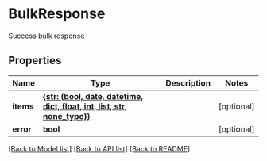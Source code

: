 # BulkResponse

Success bulk response
## Properties
Name | Type | Description | Notes
------------ | ------------- | ------------- | -------------
**items** | [**{str: (bool, date, datetime, dict, float, int, list, str, none_type)}**](.md) |  | [optional] 
**error** | **bool** |  | [optional] 

[[Back to Model list]](../README.md#documentation-for-models) [[Back to API list]](../README.md#documentation-for-api-endpoints) [[Back to README]](../README.md)


